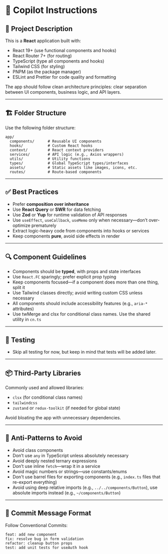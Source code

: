 # 🧭 Copilot Instructions

## 📝 Project Description

This is a **React** application built with:

- React 19+ (use functional components and hooks)
- React Router 7+ (for routing)
- TypeScript (type all components and hooks)
- Tailwind CSS (for styling)
- PNPM (as the package manager)
- ESLint and Prettier for code quality and formatting

The app should follow clean architecture principles: clear separation between UI components, business logic, and API layers.

---

## 🏗 Folder Structure

Use the following folder structure:

```
app/
  components/      # Reusable UI components
  hooks/           # Custom React hooks
  context/         # React context providers
  services/        # API logic (e.g., Axios wrappers)
  utils/           # Utility functions
  types/           # Global TypeScript types/interfaces
  assets/          # Static assets like images, icons, etc.
  routes/          # Route-based components
```

---

## ✅ Best Practices

- Prefer **composition over inheritance**
- Use **React Query** or **SWR** for data fetching
- Use **Zod** or **Yup** for runtime validation of API responses
- Use `useEffect`, `useCallback`, `useMemo` only when necessary—don’t over-optimize prematurely
- Extract logic-heavy code from components into hooks or services
- Keep components **pure**, avoid side effects in render

---

## 🔍 Component Guidelines

- Components should be **typed**, with props and state interfaces
- Use `React.FC` sparingly; prefer explicit prop typing
- Keep components focused—if a component does more than one thing, split it
- Use Tailwind classes directly; avoid writing custom CSS unless necessary
- All components should include accessibility features (e.g., `aria-*` attributes)
- Use twMerge and clsx for conditional class names. Use the shared utility in `cn.ts`

---

## 🧪 Testing

- Skip all testing for now, but keep in mind that tests will be added later.

<!--
- Use **Vitest** or **Jest** for unit testing
- Use **Testing Library** for component testing
- Write tests for components, hooks, and services
- Include edge cases and user flows in test coverage -->

---

## 📦 Third-Party Libraries

Commonly used and allowed libraries:

- `clsx` (for conditional class names)
- `tailwindcss`
- `zustand` or `redux-toolkit` (if needed for global state)

Avoid bloating the app with unnecessary dependencies.

---

## 🚫 Anti-Patterns to Avoid

- Avoid class components
- Don’t use `any` in TypeScript unless absolutely necessary
- Avoid deeply nested ternary expressions
- Don’t use inline `fetch`—wrap it in a service
- Avoid magic numbers or strings—use constants/enums
- Don't use barrel files for exporting components (e.g., `index.ts` files that re-export everything)
- Avoid using deep relative imports (e.g., `../../components/Button`), use absolute imports instead (e.g., `~/components/Button`)

---

## 📌 Commit Message Format

Follow Conventional Commits:

```
feat: add new component
fix: resolve bug in form validation
refactor: cleanup button props
test: add unit tests for useAuth hook
```
